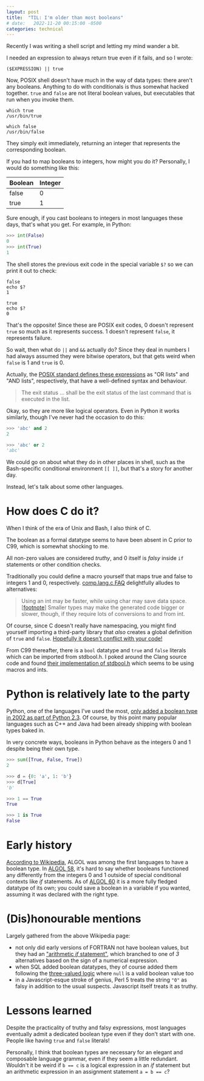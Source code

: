 ```yaml
---
layout: post
title:  "TIL: I'm older than most booleans"
# date:   2022-11-20 00:15:00 -0500
categories: technical
---
```


Recently I was writing a shell script and letting my mind wander a bit.

I needed an expression to always return true even if it fails, and so I wrote:

```shell
($EXPRESSION) || true
```

Now, POSIX shell doesn't have much in the way of data types: there aren't any booleans.
Anything to do with conditionals is thus somewhat hacked together.
`true` and `false` are not literal boolean values, but executables that run when you invoke them.

```shell
which true
/usr/bin/true

which false
/usr/bin/false
```

They simply exit immediately, returning an integer that represents the corresponding boolean.

If you had to map booleans to integers, how might you do it?
Personally, I would do something like this:

| Boolean | Integer |
| ------- | ------- |
| false   | 0       |
| true    | 1       |

Sure enough, if you cast booleans to integers in most languages these days, that's what you get.
For example, in Python:

```python
>>> int(False)
0
>>> int(True)
1
```

The shell stores the previous exit code in the special variable `$?` so we can print it out to check:

```shell
false
echo $?
1

true
echo $?
0
```

That's the opposite!
Since these are POSIX exit codes, 0 doesn't represent `true` so much as it represents success.
1 doesn't represent `false`, it represents failure.

So wait, then what do `||` and `&&` actually do?
Since they deal in numbers I had always assumed they were bitwise operators, but that gets weird when `false` is 1 and `true` is 0.

Actually, the
[POSIX standard defines these expressions](https://pubs.opengroup.org/onlinepubs/9699919799/utilities/V3_chap02.html#tag_18_09_03)
as "OR lists" and "AND lists", respectively, that have a well-defined syntax and behaviour.

> The exit status ... shall be the exit status of the last command that is executed in the list.

Okay, so they are more like logical operators.
Even in Python it works similarly, though I've never had the occasion to do this:

```python
>>> 'abc' and 2
2

>>> 'abc' or 2
'abc'
```

We could go on about what they do in other places in shell, such as the Bash-specific conditional environment `[[ ]]`, but that's a story for another day.

Instead, let's talk about some other languages.

# How does C do it?

When I think of the era of Unix and Bash, I also think of C.

The boolean as a formal datatype seems to have been absent in C prior to C99, which is somewhat shocking to me.

All non-zero values are considered _truthy_, and 0 itself is _falsy_ inside `if` statements or other condition checks.

Traditionally you could define a macro yourself that maps true and false to integers 1 and 0, respectively.
[comp.lang.c FAQ](https://c-faq.com/bool/booltype.html) delightfully alludes to alternatives:

> Using an int may be faster, while using char may save data space. [[footnote](https://c-faq.com/bool/bitfield.html)]
> Smaller types may make the generated code bigger or slower, though, if they require lots of conversions to and from int.

Of course, since C doesn't really have namespacing, you might find yourself importing a third-party library that _also_ creates a global definition of `true` and `false`.
[Hopefully it doesn't conflict with your code!](https://c-faq.com/bool/thirdparty.html)

From C99 thereafter, there is a `bool` datatype and `true` and `false` literals which can be imported from stdbool.h.
I poked around the Clang source code and found [their implementation of stdbool.h](https://github.com/llvm/llvm-project/blob/llvmorg-15.0.5/clang/lib/Headers/stdbool.h) which seems to be using macros and ints.

# Python is relatively late to the party

Python, one of the languages I've used the most, [only added a boolean type in 2002 as part of Python 2.3](https://peps.python.org/pep-0285/).
Of course, by this point many popular languages such as C++ and Java had been already shipping with boolean types baked in.

In very concrete ways, booleans in Python behave as the integers 0 and 1 despite being their own type.

```python
>>> sum([True, False, True])
2

>>> d = {0: 'a', 1: 'b'}
>>> d[True]
'b'

>>> 1 == True
True

>>> 1 is True
False
```

# Early history

[According to Wikipedia](https://en.wikipedia.org/wiki/Boolean_data_type), ALGOL was among the first languages to have a boolean type.
In [ALGOL 58](https://www.softwarepreservation.org/projects/ALGOL/report/Algol58_preliminary_report_CACM.pdf/), it's hard to say whether booleans functioned any differently from the integers 0 and 1 outside of special conditional contexts like _if_ statements.
As of [ALGOL 60](https://www.masswerk.at/algol60/report.htm#3_4) it is a more fully fledged datatype of its own;
you could save a boolean in a variable if you wanted, assuming it was declared with the right type.

# (Dis)honourable mentions

Largely gathered from the above Wikipedia page:

- not only did early versions of FORTRAN not have boolean values, but they had an ["arithmetic _if_ statement"](https://en.wikipedia.org/wiki/Arithmetic_IF), which branched to one of _3_ alternatives based on the sign of a numerical expression.
- when SQL added boolean datatypes, they of course added them following the [three-valued logic](https://en.wikipedia.org/wiki/Three-valued_logic) where `null` is a valid boolean value too
- in a Javascript-esque stroke of genius, Perl 5 treats the string `"0"` as falsy in addition to the usual suspects. Javascript itself treats it as truthy.

# Lessons learned

Despite the practicality of truthy and falsy expressions, most languages eventually admit a dedicated boolean type even if they don't start with one.
People like having `true` and `false` literals!

Personally, I think that boolean types are necessary for an elegant and composable language grammar, even if they seem a little redundant.
Wouldn't it be weird if `b == c` is a logical expression in an _if_ statement but an arithmetic expression in an assignment statement `a = b == c`?
